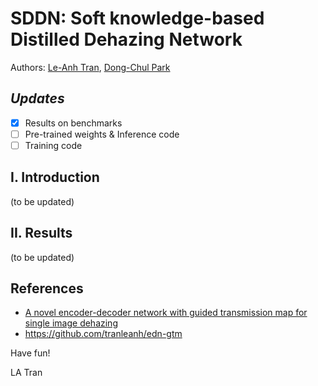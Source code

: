 # SDDN: Soft knowledge-based Distilled Dehazing Network

Authors: [Le-Anh Tran](https://scholar.google.com/citations?user=WzcUE5YAAAAJ&hl=en), [Dong-Chul Park](https://scholar.google.com/citations?user=VZUH4sUAAAAJ&hl=en)

## ***Updates***
- [x] Results on benchmarks
- [ ] Pre-trained weights & Inference code
- [ ] Training code

## I. Introduction

(to be updated)
<!--
Diagram of the framework:

<p align="center">
<img src="docs/d-edn-gtm.png" width="1000">
</p>
 -->
## II. Results

(to be updated)
<!--
### 2.1 Charts

SSIM-Parameters trade-off comparison on Dense-HAZE (top) and NH-HAZE (bottom) datasets:

<p>
<img src="docs/ssim_dense.png" width="500">
<img src="docs/ssim_nh.png" width="500">
</p>


### 2.2 Quantitative Results

<table>
  <tr>
    <th rowspan="2">Method</th>
    <th colspan="2">Dense-HAZE</th>
    <th colspan="2">NH-HAZE</th>
    <th rowspan="2">#Parameters</th>
  </tr>
  <tr>
    <th>PSNR</th>
    <th>SSIM</th>
    <th>PSNR</th>
    <th>SSIM</th>
  </tr>
  <tr>
    <td>DCP (TPAMI’10)</td>
    <td>10.06</td>
    <td>0.3856</td>
    <td>10.57</td>
    <td>0.5196</td>
    <td>-</td>
  </tr>
  <tr>
    <td>DehazeNet (TIP’16)</td>
    <td>13.84</td>
    <td>0.4252</td>
    <td>16.62</td>
    <td>0.5238</td>
    <td>0.01M</td>
  </tr>
  <tr>
    <td>AOD-Net (ICCV’17)</td>
    <td>13.14</td>
    <td>0.4144</td>
    <td>15.40</td>
    <td>0.5693</td>
    <td>0.002M</td>
  </tr>
  <tr>
    <td>GridDehazeNet (ICCV’19)</td>
    <td>13.31</td>
    <td>0.3681</td>
    <td>13.80</td>
    <td>0.5370</td>
    <td>0.96M</td>
  </tr>
  <tr>
    <td>FFA-Net (AAAI’20)</td>
    <td>14.39</td>
    <td>0.4524</td>
    <td>19.87</td>
    <td>0.6915</td>
    <td>4.68M</td>
  </tr>
  <tr>
    <td>MSBDN (CVPR’20)</td>
    <td>15.37</td>
    <td>0.4858</td>
    <td>19.23</td>
    <td>0.7056</td>
    <td>31.35M</td>
  </tr>
  <tr>
    <td>KDDN (CVPR’20)</td>
    <td>14.28</td>
    <td>0.4074</td>
    <td>17.39</td>
    <td>0.5897</td>
    <td>5.99M</td>
  </tr>
  <tr>
    <td>AECR-Net (CVPR’21)</td>
    <td> <b>15.80</b> </td>
    <td>0.4660</td>
    <td>19.88</td>
    <td>0.7173</td>
    <td>2.61M</td>
  </tr>
  <tr>
    <td>EDN-GTM (PCS’22)</td>
    <td>15.43</td>
    <td>0.5200</td>
    <td> <b>20.24</b> </td>
    <td>0.7178</td>
    <td>49.36M</td>
  </tr>
  <tr>
    <td>*** <b>Distilled EDN-GTM (ours)</b> ***</td>
    <td>15.57</td>
    <td> <b>0.5528 (&#8593;6.3%) </b> </td>
    <td>19.76</td>
    <td> <b>0.7229 (&#8593;0.7%)</b> </td>
    <td> <b>2.10M (&#8595;96%)</b> </td>
  </tr>
</table>
 -->

## References

- [A novel encoder-decoder network with guided transmission map for single image dehazing](https://www.sciencedirect.com/science/article/pii/S1877050922008201)
- https://github.com/tranleanh/edn-gtm

Have fun!

LA Tran
